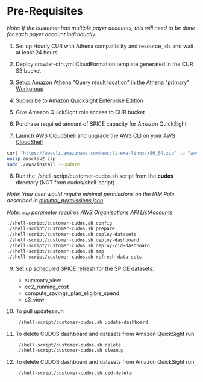 # Pre-Requisites

*Note: If the customer has multiple payer accounts, this will need to be done for each payer account individually.*

1. Set up Hourly CUR with Athena compatibility and resource_ids and wait at least 24 hours.

2. Deploy crawler-cfn.yml CloudFormation template generated in the CUR S3 bucket

3. [Setup Amazon Athena "Query result location" in the Athena "primary" Workgroup](https://docs.aws.amazon.com/athena/latest/ug/querying.html#query-results-specify-location-workgroup)

4. Subscribe to [Amazon QuickSight Enterprise Edition](https://docs.aws.amazon.com/quicksight/latest/user/signing-up.html)

5. Give Amazon QuickSight role access to CUR bucket

6. Purchase required amount of SPICE capacity for Amazon QuickSight

7. Launch [AWS CloudShell](https://console.aws.amazon.com/cloudshell/home) and [upgrade the AWS CLI on your AWS CloudShell](https://docs.aws.amazon.com/cli/latest/userguide/install-cliv2-linux.html)

  ```bash
  curl "https://awscli.amazonaws.com/awscli-exe-linux-x86_64.zip" -o "awscliv2.zip"
  unzip awscliv2.zip
  sudo ./aws/install --update
  ```

8. Run the ./shell-script/customer-cudos.sh script from the **cudos** directory (NOT from cudos/shell-script)

  *Note: Your user would require minimal permissions on the IAM Role described in  [minimal_permissions.json](https://github.com/aws-samples/aws-cudos-framework-deployment/blob/main/cudos/minimal_permissions.json)*

  *Note: `map` parameter requires AWS Organisations API [ListAccounts](https://docs.aws.amazon.com/organizations/latest/APIReference/API_ListAccounts.html)*

  ```bash
  ./shell-script/customer-cudos.sh config
  ./shell-script/customer-cudos.sh prepare
  ./shell-script/customer-cudos.sh deploy-datasets
  ./shell-script/customer-cudos.sh deploy-dashboard
  ./shell-script/customer-cudos.sh deploy-cid-dashboard
  ./shell-script/customer-cudos.sh map
  ./shell-script/customer-cudos.sh refresh-data-sets
  ```

9. Set up [scheduled SPICE refresh](https://docs.aws.amazon.com/quicksight/latest/user/refreshing-imported-data.html#schedule-data-refresh) for the SPICE datasets:
    - summary_view
    - ec2_running_cost
    - compute_savings_plan_eligible_spend
    - s3_view

10. To pull updates run

    ```bash
    ./shell-script/customer-cudos.sh update-dashboard
    ```

11. To delete CUDOS dashboard and datasets from Amazon QuickSight run

    ```bash
    ./shell-script/customer-cudos.sh delete
    ./shell-script/customer-cudos.sh cleanup
    ```

12. To delete CUDOS dashboard and datasets from Amazon QuickSight run

    ```bash
    ./shell-script/customer-cudos.sh cid-delete
    ```
